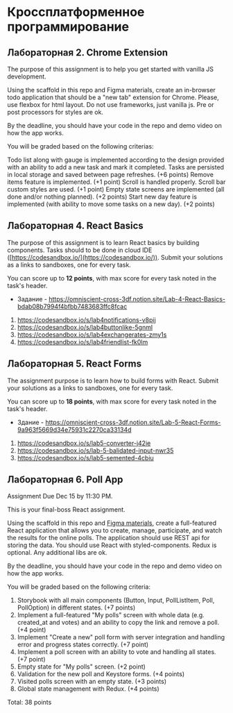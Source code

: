 # Кроссплатформенное программирование
## Лабораторная 2. Chrome Extension
The purpose of this assignment is to help you get started with vanilla JS development.

Using the scaffold in this repo and Figma materials, create an in-browser todo application that should be a "new tab" extension for Chrome. Please, use flexbox for html layout. Do not use frameworks, just vanilla js. Pre or post processors for styles are ok.

By the deadline, you should have your code in the repo and demo video on how the app works.

You will be graded based on the following criterias:

Todo list along with gauge is implemented according to the design provided with an ability to add a new task and mark it completed. Tasks are persisted in local storage and saved between page refreshes. (+6 points)
Remove items feature is implemented. (+1 point)
Scroll is handled properly. Scroll bar custom styles are used. (+1 point)
Empty state screens are implemented (all done and/or nothing planned). (+2 points)
Start new day feature is implemented (with ability to move some tasks on a new day). (+2 points)

## Лабораторная 4. React Basics

The purpose of this assignment is to learn React basics by building components. Tasks should to be done in cloud IDE ([https://codesandbox.io/](https://codesandbox.io/)). Submit your solutions as a links to sandboxes, one for every task.

You can score up to **12 points**, with max score for every task noted in the task's header.

* Задание - https://omniscient-cross-3df.notion.site/Lab-4-React-Basics-bdab08b7994f4bfbb7483683ffc8fcac

1. https://codesandbox.io/s/lab4notifications-v8pij
2. https://codesandbox.io/s/lab4buttonlike-5gnml
3. https://codesandbox.io/s/lab4exchangerates-zmy1s
4. https://codesandbox.io/s/lab4friendlist-fk0lm

## Лабораторная 5. React Forms

The assignment purpose is to learn how to build forms with React. Submit your solutions as a links to sandboxes, one for every task.

You can score up to **18 points**, with max score for every task noted in the task's header.

* Здание - https://omniscient-cross-3df.notion.site/Lab-5-React-Forms-9a963f5669d34e75931c2270ca33134d

1. https://codesandbox.io/s/lab5-converter-j42ie
2. https://codesandbox.io/s/lab-5-balidated-input-nwr35
3. https://codesandbox.io/s/lab5-semented-4cbiu

## Лабораторная 6. Poll App
Assignment Due Dec 15 by 11:30 PM.

This is your final-boss React assignment.

Using the scaffold in this repo and [Figma materials](~https://www.figma.com/file/EOboZve1GjcyTjsPGFEPmk/Lab6-Poll-App~), create a full-featured React application that allows you to create, manage, participate, and watch the results for the online polls. The application should use REST api for storing the data. You should use React with styled-components. Redux is optional. Any additional libs are ok.

By the deadline, you should have your code in the repo and demo video on how the app works.

You will be graded based on the following criteria:

1. Storybook with all main components (Button, Input, PollListItem, Poll, PollOption) in different states. (+7 points)
2. Implement a full-featured "My polls" screen with whole data (e.g. created_at and votes) and an ability to copy the link and remove a poll. (+4 point)
3. Implement "Create a new" poll form with server integration and handling error and progress states correctly. (+7 point)
4. Implement a poll screen with an ability to vote and handling all states. (+7 point)
5. Empty state for "My polls" screen. (+2 point)
6. Validation for the new poll and Keystore forms. (+4 points)
7. Visited polls screen with an empty state. (+3 points)
8. Global state management with Redux. (+4 points)

Total: 38 points
